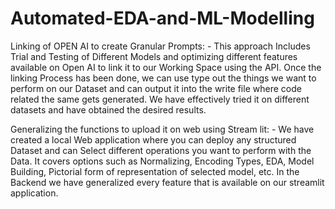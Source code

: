 # Automated-EDA-and-ML-Modelling

Linking of OPEN AI to create Granular Prompts: - This approach Includes Trial and Testing of Different Models and optimizing different features available on Open AI to link it to our Working Space using the API. Once the linking Process has been done, we can use type out the things we want to perform on our Dataset and can output it into the write file where code related the same gets generated. We have effectively tried it on different datasets and have obtained the desired results.

Generalizing the functions to upload it on web using Stream lit: - We have created a local Web application where you can deploy any structured Dataset and can Select different operations you want to perform with the Data. It covers options such as Normalizing, Encoding Types, EDA, Model Building, Pictorial form of representation of selected model, etc. In the Backend we have  generalized every feature that is available on our streamlit application.
